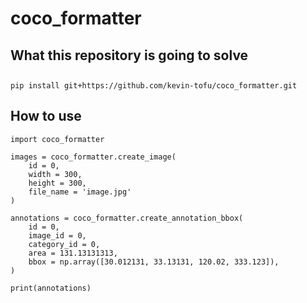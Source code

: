 # coco_formatter
## What this repository is going to solve  


##
```
pip install git+https://github.com/kevin-tofu/coco_formatter.git
```
## How to use
```
import coco_formatter

images = coco_formatter.create_image(
    id = 0,
    width = 300,
    height = 300,
    file_name = 'image.jpg'
)
```

```
annotations = coco_formatter.create_annotation_bbox(
    id = 0, 
    image_id = 0, 
    category_id = 0, 
    area = 131.13131313, 
    bbox = np.array([30.012131, 33.13131, 120.02, 333.123]), 
)

print(annotations)
```

